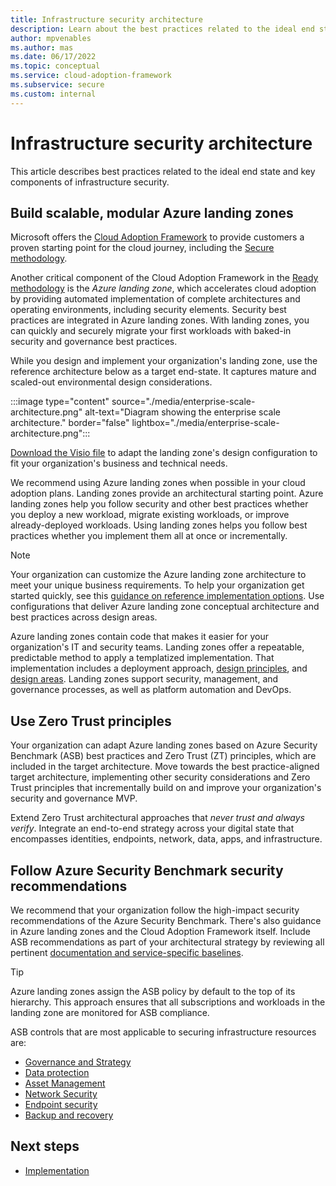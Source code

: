 ```yaml
---
title: Infrastructure security architecture
description: Learn about the best practices related to the ideal end state and key components of the infrastructure security architecture.
author: mpvenables
ms.author: mas
ms.date: 06/17/2022
ms.topic: conceptual
ms.service: cloud-adoption-framework
ms.subservice: secure
ms.custom: internal
---
```


# Infrastructure security architecture

This article describes best practices related to the ideal end state and key components of infrastructure security. 

## Build scalable, modular Azure landing zones

Microsoft offers the [Cloud Adoption Framework](/azure/cloud-adoption-framework/overview) to provide customers a proven starting point for the cloud journey, including the [Secure methodology](/azure/cloud-adoption-framework/secure/).

Another critical component of the Cloud Adoption Framework in the [Ready methodology](/azure/cloud-adoption-framework/ready/) is the *Azure landing zone*, which accelerates cloud adoption by providing automated implementation of complete architectures and operating environments, including security elements. Security best practices are integrated in Azure landing zones. With landing zones, you can quickly and securely migrate your first workloads with baked-in security and governance best practices.

While you design and implement your organization's landing zone, use the reference architecture below as a target end-state. It captures mature and scaled-out environmental design considerations.

:::image type="content" source="./media/enterprise-scale-architecture.png" alt-text="Diagram showing the enterprise scale architecture." border="false" lightbox="./media/enterprise-scale-architecture.png":::

[Download the Visio file](https://raw.githubusercontent.com/microsoft/CloudAdoptionFramework/master/ready/enterprise-scale-architecture.vsdx) to adapt the landing zone's design configuration to fit your organization's business and technical needs.

We recommend using Azure landing zones when possible in your cloud adoption plans. Landing zones provide an architectural starting point. Azure landing zones help you follow security and other best practices whether you deploy a new workload, migrate existing workloads, or improve already-deployed workloads. Using landing zones helps you follow best practices whether you implement them all at once or incrementally.

> [!NOTE]
> Your organization can customize the Azure landing zone architecture to meet your unique business requirements. To help your organization get started quickly, see this [guidance on reference implementation options](/azure/cloud-adoption-framework/ready/landing-zone/tailoring-alz). Use configurations that deliver Azure landing zone conceptual architecture and best practices across design areas.

Azure landing zones contain code that makes it easier for your organization's IT and security teams. Landing zones offer a repeatable, predictable method to apply a templatized implementation. That implementation includes a deployment approach, [design principles](/azure/cloud-adoption-framework/ready/landing-zone/design-principles), and [design areas](/azure/cloud-adoption-framework/ready/landing-zone/design-areas). Landing zones support security, management, and governance processes, as well as platform automation and DevOps.

## Use Zero Trust principles

Your organization can adapt Azure landing zones based on Azure Security Benchmark (ASB) best practices and Zero Trust (ZT) principles, which are included in the target architecture. Move towards the best practice-aligned target architecture, implementing other security considerations and Zero Trust principles that incrementally build on and improve your organization's security and governance MVP.

Extend Zero Trust architectural approaches that *never trust and always verify*. Integrate an end-to-end strategy across your digital state that encompasses identities, endpoints, network, data, apps, and infrastructure.

## Follow Azure Security Benchmark security recommendations

We recommend that your organization follow the high-impact security recommendations of the Azure Security Benchmark. There's also guidance in Azure landing zones and the Cloud Adoption Framework itself. Include ASB recommendations as part of your architectural strategy by reviewing all pertinent [documentation and service-specific baselines](/security/benchmark/azure/overview). 

> [!TIP]
> Azure landing zones assign the ASB policy by default to the top of its hierarchy. This approach ensures that all subscriptions and workloads in the landing zone are monitored for ASB compliance.

ASB controls that are most applicable to securing infrastructure resources are:

- [Governance and Strategy](/security/benchmark/azure/security-controls-v3-governance-strategy)
- [Data protection](/security/benchmark/azure/security-controls-v3-data-protection)
- [Asset Management](/security/benchmark/azure/security-controls-v3-asset-management)
- [Network Security](/security/benchmark/azure/security-controls-v3-network-security)
- [Endpoint security](/security/benchmark/azure/security-controls-v3-endpoint-security)
- [Backup and recovery](/security/benchmark/azure/security-controls-v3-backup-recovery)

## Next steps

- [Implementation](infrastructure-security-implementation.md)
